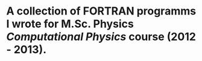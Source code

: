 # A collection of FORTRAN programms I wrote for M.Sc. Physics _Computational Physics_ course (2012 - 2013).

